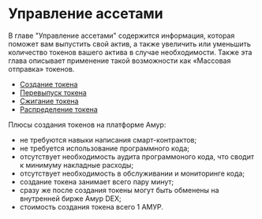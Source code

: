 # Управление ассетами

В главе "Управление ассетами" содержится информация, которая поможет вам выпустить свой актив, а также увеличить или уменьшить количество токенов вашего актива в случае необходимости. Также эта глава описывает применение такой возможности как «Массовая отправка» токенов.

* [Создание токена](assets-management/issue-an-asset.md)
* [Перевыпуск токена](assets-management/reissue-an-asset.md)
* [Сжигание токена](assets-management/burn-an-asset.md)
* [Распределение токена](assets-management/mass-transfer.md)

Плюсы создания токенов на платформе Амур:

* не требуются навыки написания смарт-контрактов;
* не требуется использование программного кода;
* отсутствует необходимость аудита программоного кода, что сводит к минимуму накладные расходы;
* отсутствует необходимость в обслуживании и мониторинге кода;
* создание токена занимает всего пару минут;
* сразу же после создания токены могут быть обменены на внутренней бирже Амур DEX;
* стоимость создания токена всего 1 АМУР.
